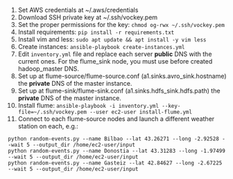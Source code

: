 1. Set AWS credentials at ~/.aws/credentials
2. Download SSH private key at ~/.ssh/vockey.pem
3. Set the proper permissions for the key: `chmod og-rwx ~/.ssh/vockey.pem`
4. Install requirements: `pip install -r requirements.txt`
5. Install vim and less: `sudo apt update && apt install -y vim less`
6. Create instances: `ansible-playbook create-instances.yml`
7. Edit `inventory.yml` file and replace each server **public** DNS with the current ones. For the flume_sink node, you must use before created hadoop_master DNS.
8. Set up at flume-source/flume-source.conf (a1.sinks.avro_sink.hostname) the **private** DNS of the master instance.
9. Set up at flume-sink/flume-sink.conf (a1.sinks.hdfs_sink.hdfs.path) the **private** DNS of the master instance.
10. Install flume: `ansible-playbook -i inventory.yml --key-file=~/.ssh/vockey.pem --user ec2-user install-flume.yml`
11. Connect to each flume-source nodes and launch a different weather station on each, e.g.:

```
python random-events.py --name Bilbao --lat 43.26271 --long -2.92528 --wait 5 --output_dir /home/ec2-user/input
python random-events.py --name Donostia --lat 43.31283 --long -1.97499  --wait 5 --output_dir /home/ec2-user/input
python random-events.py --name Gasteiz --lat 42.84627 --long -2.67225  --wait 5 --output_dir /home/ec2-user/input
``` 
